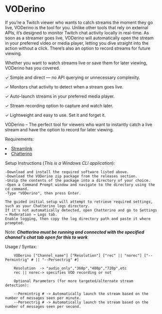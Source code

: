 # VODerino
If you’re a Twitch viewer who wants to catch streams the moment they go live, VODerino is the tool for you. Unlike other tools that rely on external APIs, it’s designed to monitor Twitch chat activity locally in real-time. As soon as a streamer goes live, VODerino will automatically open the stream in your preferred video or media player, letting you dive straight into the action without a click. There’s also an option to record streams for future viewing.

Whether you want to watch streams live or save them for later viewing, VODerino has you covered.

   ✓ Simple and direct — no API querying or unnecessary complexity.
   
   ✓ Monitors chat activity to detect when a stream goes live.
   
   ✓ Auto-launch streams in your preferred media player.
   
   ✓ Stream recording option to capture and watch later.
   
   ✓ Lightweight and easy to use. Set it and forget it.
    
VODerino – The perfect tool for viewers who want to instantly catch a live stream and have the option to record for later viewing.

Requirements:<li class="masthead__menu-item"><a href="https://github.com/streamlink/streamlink">Streamlink</a></li><li class="masthead__menu-item"><a href="https://github.com/Chatterino/chatterino2">Chatterino</a></li>


Setup Instructions (*This is a Windows CLI application*):

    -Download and install the required software listed above.
    -Download the VODerino zip package from the releases section.
    -Unzip the contents of the package into a directory of your choice.
    -Open a Command Prompt window and navigate to the directory using the cd command.
    -Type "VODerino", then press Enter.
    
    The guided initial setup will attempt to retrieve required settings, such as your Chatterino logs directory.
    If it's not automatically detected, open Chatterino and go to Settings → Moderation → Logs tab.
    Enable logging, then copy the log directory path and paste it where prompted.
    
Note: **_Chatterino must be running and connected with the specified channel's chat tab open for this to work_**

Usage / Syntax:

        VODerino ["Channel_name"] ["Resolution"] ["rec" || "norec"] ["--Permintrig" # || "--Persectrig" #]

        Resolution  -> "audio_only","360p","480p","720p",etc
        rec || norec-> specifies VOD recording or not

        Optional Parameters (for more targeted/alternate stream detection):

        --Permintrig # -> Automatically launch the stream based on the number of messages seen per minute.
        --Persectrig # -> Automatically launch the stream based on the number of messages seen per second.

        
